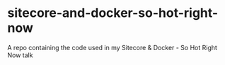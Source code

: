 # sitecore-and-docker-so-hot-right-now
A repo containing the code used in my Sitecore &amp; Docker - So Hot Right Now talk
